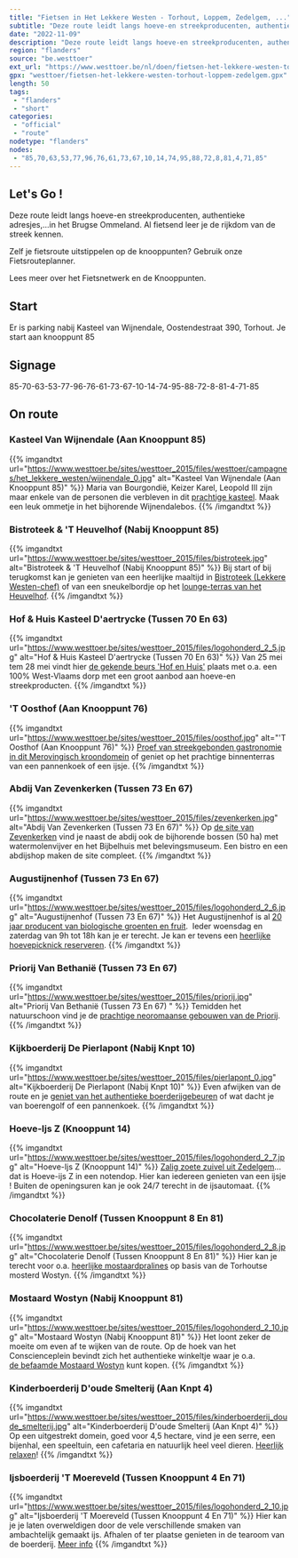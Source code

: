 ```yaml
---
title: "Fietsen in Het Lekkere Westen - Torhout, Loppem, Zedelgem, ..."
subtitle: "Deze route leidt langs hoeve-en streekproducenten, authentieke adresjes,"
date: "2022-11-09"
description: "Deze route leidt langs hoeve-en streekproducenten, authentieke adresjes,"
region: "flanders"
source: "be.westtoer"
ext_url: "https://www.westtoer.be/nl/doen/fietsen-het-lekkere-westen-torhout-loppem-zedelgem"
gpx: "westtoer/fietsen-het-lekkere-westen-torhout-loppem-zedelgem.gpx"
length: 50
tags:
 - "flanders"
 - "short"
categories:
 - "official"
 - "route"
nodetype: "flanders"
nodes:
 - "85,70,63,53,77,96,76,61,73,67,10,14,74,95,88,72,8,81,4,71,85"
---
```


## Let's Go ! 

Deze route leidt langs hoeve-en streekproducenten, authentieke adresjes,...in het Brugse Ommeland.   Al fietsend leer je de rijkdom van de streek kennen. 

Zelf je fietsroute uitstippelen op de knooppunten? Gebruik onze Fietsrouteplanner.

Lees meer over het Fietsnetwerk en de Knooppunten.

## Start

Er is parking nabij Kasteel van Wijnendale, Oostendestraat 390, Torhout.  Je start aan knooppunt 85

## Signage

85-70-63-53-77-96-76-61-73-67-10-14-74-95-88-72-8-81-4-71-85

## On route

### Kasteel Van Wijnendale (Aan Knooppunt 85)

{{% imgandtxt url="https://www.westtoer.be/sites/westtoer_2015/files/westtoer/campagnes/het_lekkere_westen/wijnendale_0.jpg" alt="Kasteel Van Wijnendale (Aan Knooppunt 85)" %}}
Maria van Bourgondië, Keizer Karel, Leopold III zijn maar enkele van de personen die verbleven in dit [prachtige kasteel](http://www.brugseommeland.be/nl/doen/kasteel-wijnendale). Maak een leuk ommetje in het bijhorende Wijnendalebos.
{{% /imgandtxt %}}

### Bistroteek & 'T Heuvelhof (Nabij Knooppunt 85)

{{% imgandtxt url="https://www.westtoer.be/sites/westtoer_2015/files/bistroteek.jpg" alt="Bistroteek & 'T Heuvelhof (Nabij Knooppunt 85)" %}}
Bij start of bij terugkomst kan je genieten van een heerlijke maaltijd in [Bistroteek (Lekkere Westen-chef)](/nl/node/94795) of van een sneukelbordje op het [lounge-terras van het Heuvelhof](/nl/eten-drinken/brasserie-heuvelhof).
{{% /imgandtxt %}}

### Hof & Huis Kasteel D'aertrycke (Tussen 70 En 63)

{{% imgandtxt url="https://www.westtoer.be/sites/westtoer_2015/files/logohonderd_2_5.jpg" alt="Hof & Huis Kasteel D'aertrycke (Tussen 70 En 63)" %}}
Van 25 mei tem 28 mei vindt hier [de gekende beurs 'Hof en Huis'](/nl/agenda/hof-huis-0) plaats met o.a. een 100% West-Vlaams dorp met een groot aanbod aan hoeve-en streekproducten.
{{% /imgandtxt %}}

### 'T Oosthof (Aan Knooppunt 76)

{{% imgandtxt url="https://www.westtoer.be/sites/westtoer_2015/files/oosthof.jpg" alt="'T Oosthof (Aan Knooppunt 76)" %}}
[Proef van streekgebonden gastronomie in dit Merovingisch kroondomein](/nl/eten-drinken/t-oosthof) of geniet op het prachtige binnenterras van een pannenkoek of een ijsje.
{{% /imgandtxt %}}

### Abdij Van Zevenkerken (Tussen 73 En 67)

{{% imgandtxt url="https://www.westtoer.be/sites/westtoer_2015/files/zevenkerken.jpg" alt="Abdij Van Zevenkerken (Tussen 73 En 67)" %}}
Op [de site van Zevenkerken](/nl/doen/site-zevenkerken) vind je naast de abdij ook de bijhorende bossen (50 ha) met watermolenvijver en het Bijbelhuis met belevingsmuseum. Een bistro en een abdijshop maken de site compleet.
{{% /imgandtxt %}}

### Augustijnenhof (Tussen 73 En 67)

{{% imgandtxt url="https://www.westtoer.be/sites/westtoer_2015/files/logohonderd_2_6.jpg" alt="Augustijnenhof (Tussen 73 En 67)" %}}
Het Augustijnenhof is al [20 jaar producent van biologische groenten en fruit](/nl/eten-drinken/augustijnenhof).  Ieder woensdag en zaterdag van 9h tot 18h kan je er terecht. Je kan er tevens een [heerlijke hoevepicknick reserveren](http://augustijnenhof.be/beleving/hoevepicknick/).
{{% /imgandtxt %}}

### Priorij Van Bethanië (Tussen 73 En 67) 

{{% imgandtxt url="https://www.westtoer.be/sites/westtoer_2015/files/priorij.jpg" alt="Priorij Van Bethanië (Tussen 73 En 67) " %}}
Temidden het natuurschoon vind je de [prachtige neoromaanse gebouwen van de Priorij](/nl/doen/priorij-onze-lieve-vrouw-van-bethani%C3%AB).
{{% /imgandtxt %}}

### Kijkboerderij De Pierlapont (Nabij Knpt 10)

{{% imgandtxt url="https://www.westtoer.be/sites/westtoer_2015/files/pierlapont_0.jpg" alt="Kijkboerderij De Pierlapont (Nabij Knpt 10)" %}}
Even afwijken van de route en je [geniet van het authentieke boerderijgebeuren](/nl/doen/kijkboerderij-de-pierlapont) of wat dacht je van boerengolf of een pannenkoek.
{{% /imgandtxt %}}

### Hoeve-Ijs Z (Knooppunt 14)

{{% imgandtxt url="https://www.westtoer.be/sites/westtoer_2015/files/logohonderd_2_7.jpg" alt="Hoeve-Ijs Z (Knooppunt 14)" %}}
[Zalig zoete zuivel uit Zedelgem](/nl/eten-drinken/hoeve-ijs-z)... dat is Hoeve-ijs Z in een notendop. Hier kan iedereen genieten van een ijsje ! Buiten de openingsuren kan je ook 24/7 terecht in de ijsautomaat.
{{% /imgandtxt %}}

### Chocolaterie Denolf (Tussen Knooppunt 8 En 81)

{{% imgandtxt url="https://www.westtoer.be/sites/westtoer_2015/files/logohonderd_2_8.jpg" alt="Chocolaterie Denolf (Tussen Knooppunt 8 En 81)" %}}
Hier kan je terecht voor o.a. [heerlijke mostaardpralines](/nl/doen/chocolaterie-denolf-bossuyt) op basis van de Torhoutse mosterd Wostyn.
{{% /imgandtxt %}}

### Mostaard Wostyn (Nabij Knooppunt 81)

{{% imgandtxt url="https://www.westtoer.be/sites/westtoer_2015/files/logohonderd_2_10.jpg" alt="Mostaard Wostyn (Nabij Knooppunt 81)" %}}
Het loont zeker de moeite om even af te wijken van de route. Op de hoek van het Conscienceplein bevindt zich het authentieke winkeltje waar je o.a. [de befaamde Mostaard Wostyn](/nl/doen/mosterdwinkeltje-wostyn) kunt kopen.
{{% /imgandtxt %}}

### Kinderboerderij D'oude Smelterij (Aan Knpt 4)

{{% imgandtxt url="https://www.westtoer.be/sites/westtoer_2015/files/kinderboerderij_doude_smelterij.jpg" alt="Kinderboerderij D'oude Smelterij (Aan Knpt 4)" %}}
Op een uitgestrekt domein, goed voor 4,5 hectare, vind je een serre, een bijenhal, een speeltuin, een cafetaria en natuurlijk heel veel dieren. [Heerlijk relaxen](/nl/doen/kinderboerderij-doude-smelterij)!
{{% /imgandtxt %}}

### Ijsboerderij 'T Moereveld (Tussen Knooppunt 4 En 71)

{{% imgandtxt url="https://www.westtoer.be/sites/westtoer_2015/files/logohonderd_2_10.jpg" alt="Ijsboerderij 'T Moereveld (Tussen Knooppunt 4 En 71)" %}}
Hier kan je je laten overweldigen door de vele verschillende smaken van ambachtelijk gemaakt ijs. Afhalen of ter plaatse genieten in de tearoom van de boerderij.
[Meer info](https://www.westtoer.be/nl/eten-drinken/ijsboerderij-t-moereveld)
{{% /imgandtxt %}}


